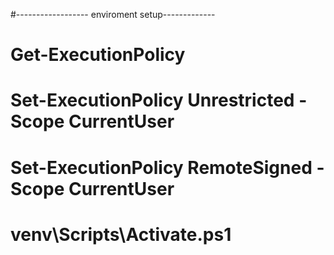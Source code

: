 
#------------------ enviroment setup-------------
# Get-ExecutionPolicy
# Set-ExecutionPolicy Unrestricted -Scope CurrentUser
# Set-ExecutionPolicy RemoteSigned -Scope CurrentUser
# venv\Scripts\Activate.ps1
